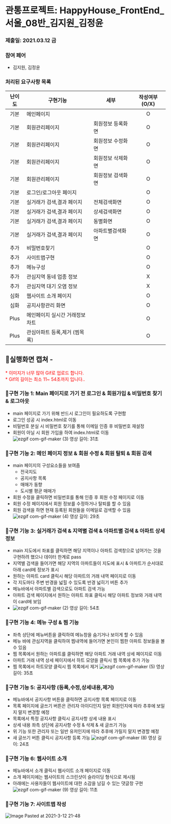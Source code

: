 # 관통프로젝트: HappyHouse_FrontEnd_서울_08반_김지원_김정윤 
### 제출일: 2021.03.12 금

### 참여 페어
- 김지원, 김정윤

### 처리된 요구사항 목록
  
|난이도|구현기능|세부|작성여부(O/X)|
|:---:|---|---|:---:|
|기본|메인페이지||O|
|기본|회원관리페이지|회원정보 등록화면|O|
|기본|회원관리페이지|회원정보 수정화면|O|
|기본|회원관리페이지|회원정보 삭제화면|O|
|기본|회원관리페이지|회원정보 검색화면|O|
|기본|로그인/로그아웃 페이지||O|
|기본|실거래가 검색,결과 페이지|전체검색화면|O|
|기본|실거래가 검색,결과 페이지|상세검색화면|O|
|기본|실거래가 검색,결과 페이지|동별화면|O|
|기본|실거래가 검색,결과 페이지|아파트별검색화면|O|
|추가|비밀번호찾기||O|
|추가|사이트맵구현||O|
|추가|메뉴구성||O|
|추가|관심지역 동네 업종 정보||X|
|추가|관심지역 대기 오염 정보||X|
|심화|웹사이트 소개 페이지||O|
|심화|공지사항관리 화면||O|
|Plus|메인페이지 실시간 거래정보 차트||O|
|Plus|관심아파트 등록,제거 (찜목록)||O|



## 🎥실행화면 캡쳐 - 
<span style="color:red">
* 이미지가 너무 많아 Gif로 업로드 합니다.<br>
* Gif의 길이는 최소 11~ 54초까지 입니다..
</span>

### 📌구현 기능 1: Main 페이지로 가기 전 로그인 & 회원가입 & 비밀번호 찾기 & 로그아웃
- main 페이지로 가기 위해 반드시 로그인이 필요하도록 구현함
- 로그인 성공 시 index.html로 이동
- 비밀번호 분실 시 비밀번호 찾기를 통해 이메일 인증 후 비밀번호 재설정
- 회원이 아닐 시 회원 가입을 하여 index.html로 이동 
![ezgif com-gif-maker (3)](https://user-images.githubusercontent.com/48318620/110942335-043a1c80-837d-11eb-8c16-d4fb035adead.gif)
영상 길이: 31초

### 📌구현 기능 2: 메인 페이지 정보 & 회원 수정 & 회원 탈퇴 & 회원 검색
- main 페이지의 구성요소들을 보여줌
    - 전국지도
    - 공지사항 목록
    - 매매가 동향
    - 도시별 평균 매매가
- 회원 수정을 클릭하면 비밀번호를 통해 인증 후 회원 수정 페이지로 이동
- 회원 수정 페이지에서 회원 정보를 수정하거나 탈퇴를 할 수 있음
- 회원 검색을 하면 현재 등록된 회원들을 이메일로 검색할 수 있음
![ezgif com-gif-maker (4)](https://user-images.githubusercontent.com/48318620/110942630-67c44a00-837d-11eb-80dd-753df67809e5.gif)
영상 길이: 29초

### 📌구현 기능 3: 실거래가 검색 & 지역별 검색 & 아파트별 검색 & 아파트 상세 정보
- main 지도에서 좌표를 클릭하면 해당 지역이나 아파트 검색창으로 넘어가는 것을 구현하려 했으나 데이터 한계로 pass
- 지역별 검색을 들어가면 해당 지역의 아파트들이 지도에 표시 & 아파트가 순서대로 아래 card에 정보가 표시
- 원하는 아파트 card 클릭시 해당 아파트의 거래 내역 페이지로 이동
- 각 지도마다 주변 반경을 넓힐 수 있도록 반경 넓히기 버튼 추가
- 메뉴바에서 아파트별 검색으로도 아파트 검색 가능
- 아파트 검색 페이지에서 원하는 아파트 좌표 클릭시 해당 아파트 정보와 거래 내역이 card에 보임
- ![ezgif com-gif-maker (2)](https://user-images.githubusercontent.com/48318620/110942118-aefe0b00-837c-11eb-85b6-6f2aad152b6e.gif)
영상 길이: 54초

### 📌구현 기능 4: 메뉴 구성 & 찜 기능
- 좌측 상단에 메뉴버튼을 클릭하여 메뉴창을 숨기거나 보이게 할 수 있음
- 메뉴 바에 관심지역을 클릭하여 찜내역에 들어가면 본인이 찜한 아파트 정보들을 볼 수 있음
- 찜 목록에서 원하는 아파트를 클릭하면 해당 아파트 거래 내역 상세 페이지로 이동
- 아파트 거래 내역 상세 페이지에서 하트 모양을 클릭시 찜 목록에 추가 가능
- 찜 목록에서 하트모양 클릭시 찜 목록에서 제거
![ezgif com-gif-maker (5)](https://user-images.githubusercontent.com/48318620/110943564-b45c5500-837e-11eb-8a62-ee05c078487a.gif)
영상 길이: 35초

### 📌구현 기능 5: 공지사항 (등록,수정,상세내용,제거)
- 메뉴바에서 공지사항 버튼을 클릭하면 공지사항 목록 페이지로 이동
- 목록 페이지에 글쓰기 버튼은 관리자 아이디인지 일반 회원인지에 따라 추후에 보일지 말지 변경할 예정
- 목록에서 특정 공지사항 클릭시 공지사항 상세 내용 표시
- 상세 내용 좌측 상단에 공지사항 수정 & 삭제 & 새 글쓰기 가능
- 위 기능 또한 관리자 또는 일반 유저인지에 따라 추후에 가릴지 말지 변경할 예정
- 새 글쓰기 버튼 클릭시 공지사항 등록 가능
![ezgif com-gif-maker (8)](https://user-images.githubusercontent.com/48318620/110945847-8b898f00-8381-11eb-8ae0-f97d672fe949.gif)
영상 길이: 24초

### 📌구현 기능 6: 웹사이트 소개
- 메뉴바에서 소개 클릭시 웹사이트 소개 페이지로 이동
- 소개 페이지에는 웹사이트의 스크린샷이 슬라이딩 형식으로 제시됨
- 아래에는 사용자들이 웹사이트에 대한 소감을 남길 수 있는 댓글창 구현
![ezgif com-gif-maker (9)](https://user-images.githubusercontent.com/48318620/110946002-bb389700-8381-11eb-86ba-1f682fe09c15.gif)
영상 길이: 11초

### 📌구현 기능 7: 사이트맵 작성
![Image Pasted at 2021-3-12 21-48](https://user-images.githubusercontent.com/48318620/110944894-6a746e80-8380-11eb-92f5-5c705828e5a9.png)
